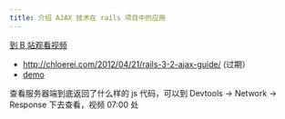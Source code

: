 ```yaml
---
title: 介绍 AJAX 技术在 rails 项目中的应用
---
```


[到 B 站观看视频](https://www.bilibili.com/video/av97006586?from=search&seid=16125618152971812270)

- <http://chloerei.com/2012/04/21/rails-3-2-ajax-guide/> (过期）
- [demo](https://github.com/happycasts/episode-66-demo)

查看服务器端到底返回了什么样的 js 代码，可以到 Devtools -> Network -> Response 下去查看，视频 07:00 处
